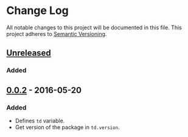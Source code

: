 # Change Log

All notable changes to this project will be documented in this file.
This project adheres to [Semantic Versioning](http://semver.org/).



## [Unreleased]

### Added


## [0.0.2] - 2016-05-20

### Added

 - Defines `td` variable.
 - Get version of the package in `td.version`.



[Unreleased]: https://github.com/JonDotsoy/td-polyfill/compare/v0.0.2...HEAD
[0.0.2]: https://github.com/JonDotsoy/td-polyfill/compare/bf03781416bf21a4dc0e43bd2ea602896b65ae66...v0.0.2
